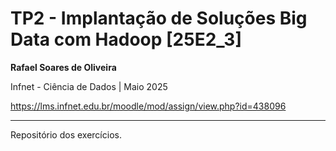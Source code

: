 # TP2 - Implantação de Soluções Big Data com Hadoop [25E2_3]

**Rafael Soares de Oliveira**

Infnet - Ciência de Dados | Maio 2025

https://lms.infnet.edu.br/moodle/mod/assign/view.php?id=438096

---

Repositório dos exercícios.